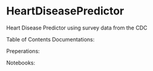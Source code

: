 # HeartDiseasePredictor
Heart Disease Predictor using survey data from the CDC

Table of Contents
Documentations:

Preperations:

Notebooks:

